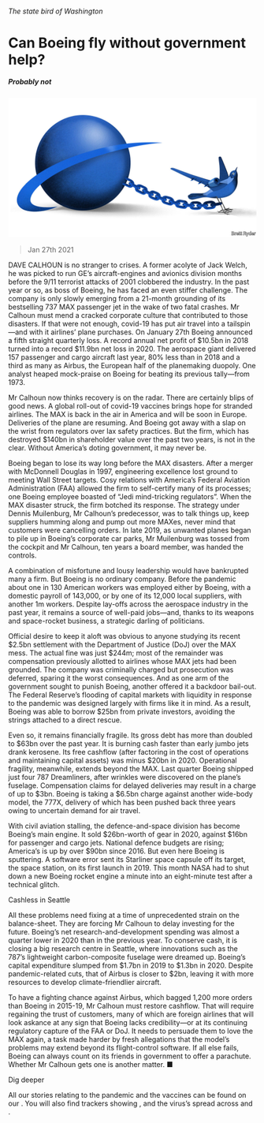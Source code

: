###### The state bird of Washington

# Can Boeing fly without government help? 

##### Probably not 

![image](images/20210130_wbd000.jpg) 

> Jan 27th 2021 


DAVE CALHOUN is no stranger to crises. A former acolyte of Jack Welch, he was picked to run GE’s aircraft-engines and avionics division months before the 9/11 terrorist attacks of 2001 clobbered the industry. In the past year or so, as boss of Boeing, he has faced an even stiffer challenge. The company is only slowly emerging from a 21-month grounding of its bestselling 737 MAX passenger jet in the wake of two fatal crashes. Mr Calhoun must mend a cracked corporate culture that contributed to those disasters. If that were not enough, covid-19 has put air travel into a tailspin—and with it airlines’ plane purchases. On January 27th Boeing announced a fifth straight quarterly loss. A record annual net profit of $10.5bn in 2018 turned into a record $11.9bn net loss in 2020. The aerospace giant delivered 157 passenger and cargo aircraft last year, 80% less than in 2018 and a third as many as Airbus, the European half of the planemaking duopoly. One analyst heaped mock-praise on Boeing for beating its previous tally—from 1973.


Mr Calhoun now thinks recovery is on the radar. There are certainly blips of good news. A global roll-out of covid-19 vaccines brings hope for stranded airlines. The MAX is back in the air in America and will be soon in Europe. Deliveries of the plane are resuming. And Boeing got away with a slap on the wrist from regulators over lax safety practices. But the firm, which has destroyed $140bn in shareholder value over the past two years, is not in the clear. Without America’s doting government, it may never be.



Boeing began to lose its way long before the MAX disasters. After a merger with McDonnell Douglas in 1997, engineering excellence lost ground to meeting Wall Street targets. Cosy relations with America’s Federal Aviation Administration (FAA) allowed the firm to self-certify many of its processes; one Boeing employee boasted of “Jedi mind-tricking regulators”. When the MAX disaster struck, the firm botched its response. The strategy under Dennis Muilenburg, Mr Calhoun’s predecessor, was to talk things up, keep suppliers humming along and pump out more MAXes, never mind that customers were cancelling orders. In late 2019, as unwanted planes began to pile up in Boeing’s corporate car parks, Mr Muilenburg was tossed from the cockpit and Mr Calhoun, ten years a board member, was handed the controls.


A combination of misfortune and lousy leadership would have bankrupted many a firm. But Boeing is no ordinary company. Before the pandemic about one in 130 American workers was employed either by Boeing, with a domestic payroll of 143,000, or by one of its 12,000 local suppliers, with another 1m workers. Despite lay-offs across the aerospace industry in the past year, it remains a source of well-paid jobs—and, thanks to its weapons and space-rocket business, a strategic darling of politicians.


Official desire to keep it aloft was obvious to anyone studying its recent $2.5bn settlement with the Department of Justice (DoJ) over the MAX mess. The actual fine was just $244m; most of the remainder was compensation previously allotted to airlines whose MAX jets had been grounded. The company was criminally charged but prosecution was deferred, sparing it the worst consequences. And as one arm of the government sought to punish Boeing, another offered it a backdoor bail-out. The Federal Reserve’s flooding of capital markets with liquidity in response to the pandemic was designed largely with firms like it in mind. As a result, Boeing was able to borrow $25bn from private investors, avoiding the strings attached to a direct rescue.


Even so, it remains financially fragile. Its gross debt has more than doubled to $63bn over the past year. It is burning cash faster than early jumbo jets drank kerosene. Its free cashflow (after factoring in the cost of operations and maintaining capital assets) was minus $20bn in 2020. Operational fragility, meanwhile, extends beyond the MAX. Last quarter Boeing shipped just four 787 Dreamliners, after wrinkles were discovered on the plane’s fuselage. Compensation claims for delayed deliveries may result in a charge of up to $3bn. Boeing is taking a $6.5bn charge against another wide-body model, the 777X, delivery of which has been pushed back three years owing to uncertain demand for air travel.


With civil aviation stalling, the defence-and-space division has become Boeing’s main engine. It sold $26bn-worth of gear in 2020, against $16bn for passenger and cargo jets. National defence budgets are rising; America’s is up by over $90bn since 2016. But even here Boeing is sputtering. A software error sent its Starliner space capsule off its target, the space station, on its first launch in 2019. This month NASA had to shut down a new Boeing rocket engine a minute into an eight-minute test after a technical glitch.

Cashless in Seattle


All these problems need fixing at a time of unprecedented strain on the balance-sheet. They are forcing Mr Calhoun to delay investing for the future. Boeing’s net research-and-development spending was almost a quarter lower in 2020 than in the previous year. To conserve cash, it is closing a big research centre in Seattle, where innovations such as the 787’s lightweight carbon-composite fuselage were dreamed up. Boeing’s capital expenditure slumped from $1.7bn in 2019 to $1.3bn in 2020. Despite pandemic-related cuts, that of Airbus is closer to $2bn, leaving it with more resources to develop climate-friendlier aircraft.


To have a fighting chance against Airbus, which bagged 1,200 more orders than Boeing in 2015-19, Mr Calhoun must restore cashflow. That will require regaining the trust of customers, many of which are foreign airlines that will look askance at any sign that Boeing lacks credibility—or at its continuing regulatory capture of the FAA or DoJ. It needs to persuade them to love the MAX again, a task made harder by fresh allegations that the model’s problems may extend beyond its flight-control software. If all else fails, Boeing can always count on its friends in government to offer a parachute. Whether Mr Calhoun gets one is another matter. ■


Dig deeper


All our stories relating to the pandemic and the vaccines can be found on our . You will also find trackers showing ,  and the virus’s spread across  and .

